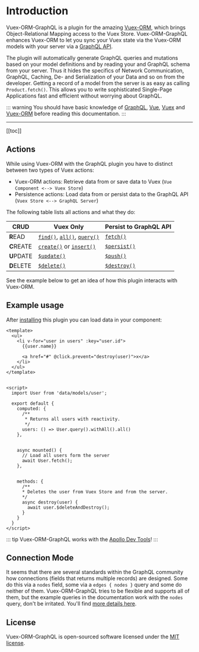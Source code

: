 # Introduction

Vuex-ORM-GraphQL is a plugin for the amazing [Vuex-ORM](https://github.com/vuex-orm/vuex-orm), which brings
Object-Relational Mapping access to the Vuex Store. Vuex-ORM-GraphQL enhances Vuex-ORM to let you sync your Vuex state
via the Vuex-ORM models with your server via a [GraphQL API](http://graphql.org/).

The plugin will automatically generate GraphQL queries and mutations based on your model definitions and by
reading your and GraphQL schema from your server. Thus it hides the specifics of Network Communication, GraphQL,
Caching, De- and Serialization of your Data and so on from the developer. Getting a record of a model from the server
is as easy as calling `Product.fetch()`. This allows you to write sophisticated Single-Page Applications fast and
efficient without worrying about GraphQL.


::: warning
You should have basic knowledge of [GraphQL](http://graphql.org/), [Vue](https://vuejs.org/),
[Vuex](https://vuex.vuejs.org/) and [Vuex-ORM](https://vuex-orm.github.io/vuex-orm/) before reading this documentation.
:::


---


[[toc]]


## Actions

While using Vuex-ORM with the GraphQL plugin you have to distinct between two types of Vuex actions:

- Vuex-ORM actions: Retrieve data from or save data to Vuex (`Vue Component <--> Vuex Store`)
- Persistence actions: Load data from or persist data to the GraphQL API (`Vuex Store <--> GraphQL Server`)

The following table lists all actions and what they do:

CRUD | Vuex Only | Persist to GraphQL API
--| -- | --
**R**EAD | [`find()`](https://vuex-orm.github.io/vuex-orm/guide/store/retrieving-data.html#get-single-data), [`all()`](https://vuex-orm.github.io/vuex-orm/guide/store/retrieving-data.html#get-all-data), [`query()`](https://vuex-orm.github.io/vuex-orm/guide/store/retrieving-data.html#query-builder) | [`fetch()`](fetch.md)
**C**REATE | [`create()`](https://vuex-orm.github.io/vuex-orm/guide/store/inserting-and-updating-data.html#inserts) or [`insert()`](https://vuex-orm.github.io/vuex-orm/guide/store/inserting-and-updating-data.html#inserts) | [`$persist()`](persist.md)
**U**PDATE | [`$update()`](https://vuex-orm.github.io/vuex-orm/guide/store/inserting-and-updating-data.html#updates) | [`$push()`](push.md)
**D**ELETE | [`$delete()`](https://vuex-orm.github.io/vuex-orm/guide/store/deleting-data.html) | [`$destroy()`](destroy.md)

See the example below to get an idea of how this plugin interacts with Vuex-ORM.




## Example usage

After [installing](setup.md) this plugin you can load data in your component:

```vue
<template>
  <ul>
    <li v-for="user in users" :key="user.id">
      {{user.name}}

      <a href="#" @click.prevent="destroy(user)">x</a>
    </li>
  </ul>
</template>


<script>
  import User from 'data/models/user';

  export default {
    computed: {
      /**
       * Returns all users with reactivity.
       */
      users: () => User.query().withAll().all()
    },


    async mounted() {
      // Load all users form the server
      await User.fetch();
    },


    methods: {
      /**
      * Deletes the user from Vuex Store and from the server.
      */
      async destroy(user) {
        await user.$deleteAndDestroy();
      }
    }
  }
</script>
```

::: tip
Vuex-ORM-GraphQL works with the [Apollo Dev Tools](https://chrome.google.com/webstore/detail/apollo-client-developer-t/jdkknkkbebbapilgoeccciglkfbmbnfm)!
:::


## Connection Mode

It seems that there are several standards within the GraphQL community how connections (fields that returns multiple
records) are designed. Some do this via a `nodes` field, some via a `edges { nodes }` query and some do neither of them.
Vuex-ORM-GraphQL tries to be flexible and supports all of them, but the example queries in the documentation work with
the `nodes` query, don't be irritated. You'll find [more details here](connection-mode.md).


## License

Vuex-ORM-GraphQL is open-sourced software licensed under the
[MIT license](https://github.com/phortx/vuex-orm-graphql/blob/master/LICENSE.md).
